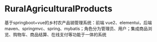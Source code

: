 # RuralAgriculturalProducts
 基于springboot+vue的乡村农产品销管理系统：前端 vue2、elementui，后端 maven、springmvc、spring、mybatis；角色分为管理员、用户；集成商品浏览、购物车、商品结算、在线支付等功能于一体的系统
